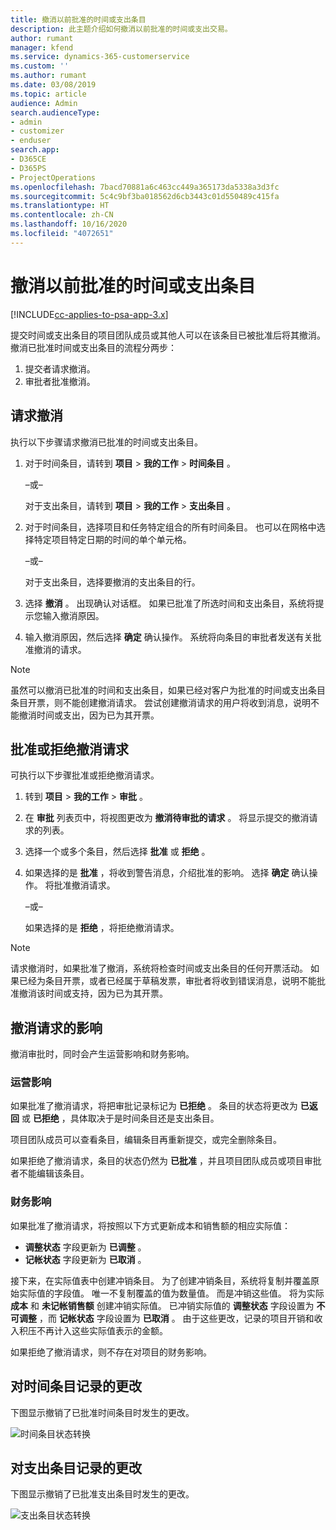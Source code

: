 ```yaml
---
title: 撤消以前批准的时间或支出条目
description: 此主题介绍如何撤消以前批准的时间或支出交易。
author: rumant
manager: kfend
ms.service: dynamics-365-customerservice
ms.custom: ''
ms.author: rumant
ms.date: 03/08/2019
ms.topic: article
audience: Admin
search.audienceType:
- admin
- customizer
- enduser
search.app:
- D365CE
- D365PS
- ProjectOperations
ms.openlocfilehash: 7bacd70881a6c463cc449a365173da5338a3d3fc
ms.sourcegitcommit: 5c4c9bf3ba018562d6cb3443c01d550489c415fa
ms.translationtype: HT
ms.contentlocale: zh-CN
ms.lasthandoff: 10/16/2020
ms.locfileid: "4072651"
---
```

# <a name="recall-approved-time-or-expense-entries"></a>撤消以前批准的时间或支出条目

[!INCLUDE[cc-applies-to-psa-app-3.x](../includes/cc-applies-to-psa-app-3x.md)]

提交时间或支出条目的项目团队成员或其他人可以在该条目已被批准后将其撤消。 撤消已批准时间或支出条目的流程分两步：

1. 提交者请求撤消。
2. 审批者批准撤消。

## <a name="request-a-recall"></a>请求撤消

执行以下步骤请求撤消已批准的时间或支出条目。

1. 对于时间条目，请转到 **项目** \> **我的工作** \> **时间条目** 。

    –或–

    对于支出条目，请转到 **项目** \> **我的工作** \> **支出条目** 。

2. 对于时间条目，选择项目和任务特定组合的所有时间条目。 也可以在网格中选择特定项目特定日期的时间的单个单元格。

    –或–

    对于支出条目，选择要撤消的支出条目的行。

3. 选择 **撤消** 。 出现确认对话框。 如果已批准了所选时间和支出条目，系统将提示您输入撤消原因。
4. 输入撤消原因，然后选择 **确定** 确认操作。 系统将向条目的审批者发送有关批准撤消的请求。

> [!NOTE]
> 虽然可以撤消已批准的时间和支出条目，如果已经对客户为批准的时间或支出条目条目开票，则不能创建撤消请求。 尝试创建撤消请求的用户将收到消息，说明不能撤消时间或支出，因为已为其开票。

## <a name="approve-or-reject-a-recall-request"></a>批准或拒绝撤消请求

可执行以下步骤批准或拒绝撤消请求。

1. 转到 **项目** \> **我的工作** \> **审批** 。
2. 在 **审批** 列表页中，将视图更改为 **撤消待审批的请求** 。 将显示提交的撤消请求的列表。
3. 选择一个或多个条目，然后选择 **批准** 或 **拒绝** 。
4. 如果选择的是 **批准** ，将收到警告消息，介绍批准的影响。 选择 **确定** 确认操作。 将批准撤消请求。

    –或–

    如果选择的是 **拒绝** ，将拒绝撤消请求。

> [!NOTE]
> 请求撤消时，如果批准了撤消，系统将检查时间或支出条目的任何开票活动。 如果已经为条目开票，或者已经属于草稿发票，审批者将收到错误消息，说明不能批准撤消该时间或支持，因为已为其开票。

## <a name="impact-of-a-recall-request"></a>撤消请求的影响

撤消审批时，同时会产生运营影响和财务影响。

### <a name="operational-impact"></a>运营影响

如果批准了撤消请求，将把审批记录标记为 **已拒绝** 。 条目的状态将更改为 **已返回** 或 **已拒绝** ，具体取决于是时间条目还是支出条目。

项目团队成员可以查看条目，编辑条目再重新提交，或完全删除条目。

如果拒绝了撤消请求，条目的状态仍然为 **已批准** ，并且项目团队成员或项目审批者不能编辑该条目。

### <a name="financial-impact"></a>财务影响

如果批准了撤消请求，将按照以下方式更新成本和销售额的相应实际值：

- **调整状态** 字段更新为 **已调整** 。
- **记帐状态** 字段更新为 **已取消** 。

接下来，在实际值表中创建冲销条目。 为了创建冲销条目，系统将复制并覆盖原始实际值的字段值。 唯一不复制覆盖的值为数量值。 而是冲销这些值。 将为实际 **成本** 和 **未记帐销售额** 创建冲销实际值。 已冲销实际值的 **调整状态** 字段设置为 **不可调整** ，而 **记帐状态** 字段设置为 **已取消** 。 由于这些更改，记录的项目开销和收入积压不再计入这些实际值表示的金额。

如果拒绝了撤消请求，则不存在对项目的财务影响。

## <a name="changes-to-time-entry-records"></a>对时间条目记录的更改

下图显示撤销了已批准时间条目时发生的更改。

![时间条目状态转换](media/TimeEntryStateTransitions.png)

## <a name="changes-to-expense-entry-records"></a>对支出条目记录的更改

下图显示撤销了已批准支出条目时发生的更改。

![支出条目状态转换](media/ExpenseEntryStateTransitions.png)
